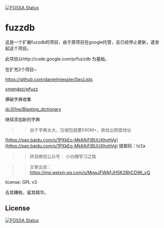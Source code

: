 [![FOSSA Status](https://app.fossa.io/api/projects/git%2Bgithub.com%2Ftennc%2Ffuzzdb.svg?type=shield)](https://app.fossa.io/projects/git%2Bgithub.com%2Ftennc%2Ffuzzdb?ref=badge_shield)

fuzzdb
========================
这是一个扩展fuzzdb的项目，由于原项目在google托管，且已经停止更新，遂发起这个项目。

此项目以http://code.google.com/p/fuzzdb 为基础。

在扩充2个项目~

https://github.com/danielmiessler/SecLists

[xmendez/wfuzz](https://github.com/xmendez/wfuzz/tree/master/wordlist)

爆破字典收集

[dc3l1ne/Blasting_dictionary](https://github.com/dc3l1ne/Blasting_dictionary)

继续添加新的字典
>>由于字典太大，压缩包就要560M+，故给出网盘地址

[https://pan.baidu.com/s/1PXkEo-Mk6AiFIBUUXhvhVg](https://pan.baidu.com/s/1PXkEo-Mk6AiFIBUUXhvhVg) 
提取码：tz2a 

>>转自微信公众号： 小白帽学习之路

>>文章出自：https://mp.weixin.qq.com/s/MpwJFWAFJH5K2BhCD9K_vQ

license: GPL v3

去其糟粕，留其精华。



## License
[![FOSSA Status](https://app.fossa.io/api/projects/git%2Bgithub.com%2Ftennc%2Ffuzzdb.svg?type=large)](https://app.fossa.io/projects/git%2Bgithub.com%2Ftennc%2Ffuzzdb?ref=badge_large)